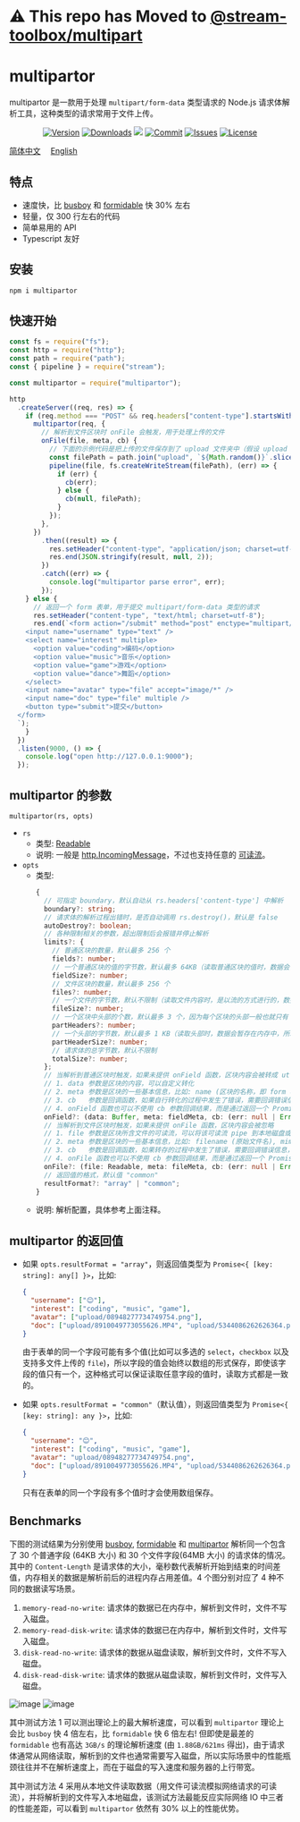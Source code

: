# ⚠️ This repo has Moved to [@stream-toolbox/multipart](https://www.npmjs.com/package/@stream-toolbox/multipart)

# multipartor

multipartor 是一款用于处理 `multipart/form-data` 类型请求的 Node.js 请求体解析工具，这种类型的请求常用于文件上传。

<p align="center">
    <a href="https://www.npmjs.com/package/multipartor" target="_blank"><img src="https://img.shields.io/npm/v/multipartor.svg?style=flat-square" alt="Version"></a>
    <a href="https://npmcharts.com/compare/multipartor?minimal=true" target="_blank"><img src="https://img.shields.io/npm/dm/multipartor.svg?style=flat-square" alt="Downloads"></a>
    <a href="https://github.com/haochuan9421/multipartor" target="_blank"><img src="https://visitor-badge.glitch.me/badge?page_id=haochuan9421.multipartor"></a>
    <a href="https://github.com/haochuan9421/multipartor/commits/master" target="_blank"><img src="https://img.shields.io/github/last-commit/haochuan9421/multipartor.svg?style=flat-square" alt="Commit"></a>
    <a href="https://github.com/haochuan9421/multipartor/issues" target="_blank"><img src="https://img.shields.io/github/issues-closed/haochuan9421/multipartor.svg?style=flat-square" alt="Issues"></a>
    <a href="https://github.com/haochuan9421/multipartor/blob/master/LICENSE" target="_blank"><img src="https://img.shields.io/npm/l/@haochuan9421/multipartor.svg?style=flat-square" alt="License"></a>
</p>

[简体中文](https://github.com/haochuan9421/multipartor/blob/master/README.md)&emsp;
[English](https://github.com/haochuan9421/multipartor/blob/master/README_EN.md)&emsp;

## 特点

- 速度快，比 [busboy](https://www.npmjs.com/package/busboy) 和 [formidable](https://www.npmjs.com/package/formidable) 快 30% 左右
- 轻量，仅 300 行左右的代码
- 简单易用的 API
- Typescript 友好

## 安装

```bash
npm i multipartor
```

## 快速开始

```js
const fs = require("fs");
const http = require("http");
const path = require("path");
const { pipeline } = require("stream");

const multipartor = require("multipartor");

http
  .createServer((req, res) => {
    if (req.method === "POST" && req.headers["content-type"].startsWith("multipart/form-data")) {
      multipartor(req, {
        // 解析到文件区块时 onFile 会触发，用于处理上传的文件
        onFile(file, meta, cb) {
          // 下面的示例代码是把上传的文件保存到了 upload 文件夹中（假设 upload 文件夹已存在）
          const filePath = path.join("upload", `${Math.random()}`.slice(2) + path.extname(meta.filename));
          pipeline(file, fs.createWriteStream(filePath), (err) => {
            if (err) {
              cb(err);
            } else {
              cb(null, filePath);
            }
          });
        },
      })
        .then((result) => {
          res.setHeader("content-type", "application/json; charset=utf-8");
          res.end(JSON.stringify(result, null, 2));
        })
        .catch((err) => {
          console.log("multipartor parse error", err);
        });
    } else {
      // 返回一个 form 表单，用于提交 multipart/form-data 类型的请求
      res.setHeader("content-type", "text/html; charset=utf-8");
      res.end(`<form action="/submit" method="post" enctype="multipart/form-data">
    <input name="username" type="text" />
    <select name="interest" multiple>
      <option value="coding">编码</option>
      <option value="music">音乐</option>
      <option value="game">游戏</option>
      <option value="dance">舞蹈</option>
    </select>
    <input name="avatar" type="file" accept="image/*" />
    <input name="doc" type="file" multiple />
    <button type="submit">提交</button>
  </form>
  `);
    }
  })
  .listen(9000, () => {
    console.log("open http://127.0.0.1:9000");
  });
```

## multipartor 的参数

`multipartor(rs, opts)`

- `rs`
  - 类型: [Readable](https://nodejs.org/api/stream.html#readable-streams)
  - 说明: 一般是 [http.IncomingMessage](https://nodejs.org/api/http.html#class-httpincomingmessage)，不过也支持任意的 [可读流](https://nodejs.org/api/stream.html#readable-streams)。
- `opts`
  - 类型:
    ```ts
    {
      // 可指定 boundary，默认自动从 rs.headers['content-type'] 中解析
      boundary?: string;
      // 请求体的解析过程出错时，是否自动调用 rs.destroy()，默认是 false
      autoDestroy?: boolean;
      // 各种限制相关的参数，超出限制后会报错并停止解析
      limits?: {
        // 普通区块的数量，默认最多 256 个
        fields?: number;
        // 一个普通区块的值的字节数，默认最多 64KB（读取普通区块的值时，数据会暂存在内存里，所以需要限制，否则可能导致内存泄露，数据库中一个字段所占的空间一般也不会超过这个值，比如 MySQL 的 text 类型的字段，也就只占 65535 个字节，所以不需要给太大的空间）
        fieldSize?: number;
        // 文件区块的数量，默认最多 256 个
        files?: number;
        // 一个文件的字节数，默认不限制（读取文件内容时，是以流的方式进行的，数据不会被暂存在内存里，所以没太大必要限制）
        fileSize?: number;
        // 一个区块中头部的个数，默认最多 3 个，因为每个区块的头部一般也就只有 Content-Disposition, Content-Type 和 Content-Transfer-Encoding
        partHeaders?: number;
        // 一个头部的字节数，默认最多 1 KB（读取头部时，数据会暂存在内存中，所以需要限制，否则可能导致内存泄露）
        partHeaderSize?: number;
        // 请求体的总字节数，默认不限制
        totalSize?: number;
      };
      // 当解析到普通区块时触发，如果未提供 onField 函数，区块内容会被转成 utf-8 字符串
      // 1. data 参数是区块的内容，可以自定义转化
      // 2. meta 参数是区块的一些基本信息，比如: name (区块的名称，即 form 表单项中的 name 属性值), encoding (区块头部 Content-Transfer-Encoding 的值)
      // 3. cb   参数是回调函数，如果自行转化的过程中发生了错误，需要回调错误信息，以通知 multipartor 结束整个请求体的解析，如果没有发生错误，回调的第一个参数是 null，第二个参数是转化结果，转化结果会放入 multipartor 函数的返回值
      // 4. onField 函数也可以不使用 cb 参数回调结果，而是通过返回一个 Promise 来告知结果
      onField?: (data: Buffer, meta: fieldMeta, cb: (err: null | Error, data?: any) => void) => void | Promise<any>;
      // 当解析到文件区块时触发，如果未提供 onFile 函数，区块内容会被忽略
      // 1. file 参数是区块所含文件的可读流，可以将该可读流 pipe 到本地磁盘或其他存储位置，这个可读流必须被耗尽，否则整个请求的解析过程可能会卡住
      // 2. meta 参数是区块的一些基本信息，比如: filename (原始文件名), mimeType (文件的 mime 类型)
      // 3. cb   参数是回调函数，如果转存的过程中发生了错误，需要回调错误信息，以通知 multipartor 结束整个请求体的解析，如果没有发生错误，回调的第一个参数是 null，第二个参数是转存结果，转存结果会放入 multipartor 函数的返回值
      // 4. onFile 函数也可以不使用 cb 参数回调结果，而是通过返回一个 Promise 来告知结果
      onFile?: (file: Readable, meta: fileMeta, cb: (err: null | Error, data?: any) => void) => void | Promise<any>;
      // 返回值的格式，默认值 "common"
      resultFormat?: "array" | "common";
    }
    ```
  - 说明: 解析配置，具体参考上面注释。

## multipartor 的返回值

- 如果 `opts.resultFormat = "array"`，则返回值类型为 `Promise<{ [key: string]: any[] }>`，比如:

  ```json
  {
    "username": ["😊"],
    "interest": ["coding", "music", "game"],
    "avatar": ["upload/08948277734749754.png"],
    "doc": ["upload/8910049773055626.MP4", "upload/5344086262626364.pdf"]
  }
  ```

  由于表单的同一个字段可能有多个值(比如可以多选的 `select`，`checkbox` 以及支持多文件上传的 `file`)，所以字段的值会始终以数组的形式保存，即使该字段的值只有一个，这种格式可以保证读取任意字段的值时，读取方式都是一致的。

- 如果 `opts.resultFormat = "common"`（默认值），则返回值类型为 `Promise<{ [key: string]: any }>`，比如:

  ```json
  {
    "username": "😊",
    "interest": ["coding", "music", "game"],
    "avatar": "upload/08948277734749754.png",
    "doc": ["upload/8910049773055626.MP4", "upload/5344086262626364.pdf"]
  }
  ```

  只有在表单的同一个字段有多个值时才会使用数组保存。

## Benchmarks

下图的测试结果为分别使用 [busboy](https://www.npmjs.com/package/busboy), [formidable](https://www.npmjs.com/package/formidable) 和 [multipartor](https://www.npmjs.com/package/multipartor) 解析同一个包含了 30 个普通字段 (64KB 大小) 和 30 个文件字段(64MB 大小) 的请求体的情况。其中的 `Content-Length` 是请求体的大小，毫秒数代表解析开始到结束的时间差值，内存相关的数据是解析前后的进程内存占用差值。4 个图分别对应了 4 种不同的数据读写场景。

1. `memory-read-no-write`: 请求体的数据已在内存中，解析到文件时，文件不写入磁盘。
2. `memory-read-disk-write`: 请求体的数据已在内存中，解析到文件时，文件写入磁盘。
3. `disk-read-no-write`: 请求体的数据从磁盘读取，解析到文件时，文件不写入磁盘。
4. `disk-read-disk-write`: 请求体的数据从磁盘读取，解析到文件时，文件写入磁盘。

<img alt="image" src="https://user-images.githubusercontent.com/5093611/212078779-330a79fa-2414-4714-a5ca-e60b585ffade.png">
<img alt="image" src="https://user-images.githubusercontent.com/5093611/212078816-d8a64cf1-e7d0-4b38-a32f-432cabb64619.png">

其中测试方法 1 可以测出理论上的最大解析速度，可以看到 `multipartor` 理论上会比 `busboy` 快 4 倍左右，比 `formidable` 快 6 倍左右! 但即使是最差的 `formidable` 也有高达 `3GB/s` 的理论解析速度 (由 `1.88GB/621ms` 得出)，由于请求体通常从网络读取，解析到的文件也通常需要写入磁盘，所以实际场景中的性能瓶颈往往并不在解析速度上，而在于磁盘的写入速度和服务器的上行带宽。

其中测试方法 4 采用从本地文件读取数据（用文件可读流模拟网络请求的可读流），并将解析到的文件写入本地磁盘，该测试方法最能反应实际网络 IO 中三者的性能差距，可以看到 `multipartor` 依然有 30% 以上的性能优势。
